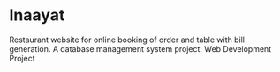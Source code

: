 # Inaayat
Restaurant website for online booking of order and table with bill generation. A database management system project.
Web Development Project
